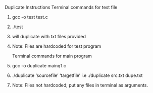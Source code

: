 

Duplicate Instructions
	Terminal commands for test file
1. gcc -o test test.c
2. ./test
3. will duplicate with txt files provided
4. Note: Files are hardcoded for test program

	Terminal commands for main program
1. gcc -o duplicate mainq1.c	
2. ./duplicate ‘sourcefile’ ‘targetfile’ i.e ./duplicate src.txt dupe.txt
3. Note: Files not hardcoded; put any files in terminal as arguments.


